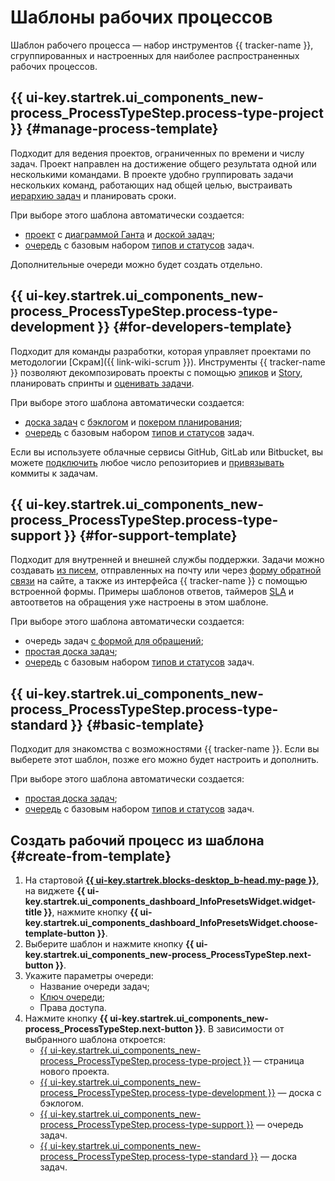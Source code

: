 # Шаблоны рабочих процессов

Шаблон рабочего процесса — набор инструментов {{ tracker-name }}, сгруппированных и настроенных для наиболее распространенных рабочих процессов.

## {{ ui-key.startrek.ui_components_new-process_ProcessTypeStep.process-type-project }} {#manage-process-template}

Подходит для ведения проектов, ограниченных по времени и числу задач. Проект направлен на достижение общего результата одной или несколькими командами. В проекте удобно группировать задачи нескольких команд, работающих над общей целью, выстраивать [иерархию задач](project-list.md) и планировать сроки.

При выборе этого шаблона автоматически создается:
  * [проект](project-new.md) с [диаграммой Ганта](../gantt/overview.md) и [доской задач](boards-project.md);
  * [очередь](create-queue.md) с базовым набором [типов и статусов](workflow.md) задач.

Дополнительные очереди можно будет создать отдельно.

## {{ ui-key.startrek.ui_components_new-process_ProcessTypeStep.process-type-development }} {#for-developers-template}

Подходит для команды разработки, которая управляет проектами по методологии [Скрам]({{ link-wiki-scrum }}). Инструменты {{ tracker-name }} позволяют декомпозировать проекты с помощью [эпиков](epic.md) и [Story](agile.md#sec_basics), планировать спринты и [оценивать задачи](planning-poker.md).

При выборе этого шаблона автоматически создается:
  * [доска задач](agile-new.md) с [бэклогом](backlog.md) и [покером планирования](planning-poker.md);
  * [очередь](create-queue.md) с базовым набором [типов и статусов](workflow.md) задач.

Если вы используете облачные сервисы GitHub, GitLab или Bitbucket, вы можете [подключить](../user/add-repository.md) любое число репозиториев и [привязывать](../user/ticket-links.md#section_commit) коммиты к задачам.

## {{ ui-key.startrek.ui_components_new-process_ProcessTypeStep.process-type-support }} {#for-support-template}

Подходит для внутренней и внешней службы поддержки. Задачи можно создавать [из писем](queue-mail.md), отправленных на почту или через [форму обратной связи](forms-integration.md) на сайте, а также из интерфейса {{ tracker-name }} с помощью встроенной формы. Примеры шаблонов ответов, таймеров [SLA](sla.md) и автоответов на обращения уже настроены в этом шаблоне.

При выборе этого шаблона автоматически создается:
  * очередь задач [с формой для обращений](../../forms/new-form.md);
  * [простая доска задач](boards-project.md);
  * [очередь](create-queue.md) с базовым набором [типов и статусов](workflow.md) задач.

## {{ ui-key.startrek.ui_components_new-process_ProcessTypeStep.process-type-standard }} {#basic-template}

Подходит для знакомства с возможностями {{ tracker-name }}. Если вы выберете этот шаблон, позже его можно будет настроить и дополнить.

При выборе этого шаблона автоматически создается:
  * [простая доска задач](agile.md#sec_boards);
  * [очередь](create-queue.md) с базовым набором [типов и статусов](workflow.md) задач.

## Создать рабочий процесс из шаблона {#create-from-template}

1. На стартовой [**{{ ui-key.startrek.blocks-desktop_b-head.my-page }}**](https://tracker.yandex.ru/pages/my), на виджете **{{ ui-key.startrek.ui_components_dashboard_InfoPresetsWidget.widget-title }}**, нажмите кнопку **{{ ui-key.startrek.ui_components_dashboard_InfoPresetsWidget.choose-template-button }}**.
1. Выберите шаблон и нажмите кнопку **{{ ui-key.startrek.ui_components_new-process_ProcessTypeStep.next-button }}**.
1. Укажите параметры очереди:
    * Название очереди задач;
    * [Ключ очереди](create-queue.md#key);
    * Права доступа.
1. Нажмите кнопку **{{ ui-key.startrek.ui_components_new-process_ProcessTypeStep.next-button }}**. В зависимости от выбранного шаблона откроется: 
    * [{{ ui-key.startrek.ui_components_new-process_ProcessTypeStep.process-type-project }}](create-work-process.md#manage-process-template) — страница нового проекта.
    * [{{ ui-key.startrek.ui_components_new-process_ProcessTypeStep.process-type-development }}](create-work-process.md#for-developers-template) — доска с бэклогом.
    * [{{ ui-key.startrek.ui_components_new-process_ProcessTypeStep.process-type-support }}](create-work-process.md#for-support-template) — очередь задач.
    * [{{ ui-key.startrek.ui_components_new-process_ProcessTypeStep.process-type-standard }}](create-work-process.md#basic-template) — доска задач.